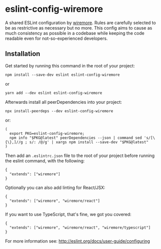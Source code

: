 # eslint-config-wiremore

A shared ESLint configuration by [wiremore](https://www.wiremore.com). Rules are carefully selected to be as restrictive as necessary but no more. This config aims to cause as much consistency as possible in a codebase while keeping the code readable even for not-so-experienced developers.

## Installation

Get started by running this command in the root of your project:

```
npm install --save-dev eslint eslint-config-wiremore
```

or

```
yarn add --dev eslint eslint-config-wiremore
```

Afterwards install all peerDependencies into your project:

```
npx install-peerdeps --dev eslint-config-wiremore
```

or:

```
(
  export PKG=eslint-config-wiremore;
  npm info "$PKG@latest" peerDependencies --json | command sed 's/[\{\},]//g ; s/: /@/g' | xargs npm install --save-dev "$PKG@latest"
)
```

Then add an `.eslintrc.json` file to the root of your project before running the eslint command, with the following:

```
{
  "extends": ["wiremore"]
}
```

Optionally you can also add linting for React/JSX:

```
{
  "extends": ["wiremore", "wiremore/react"]
}
```

If you want to use TypeScript, that's fine, we got you covered:

```
{
  "extends": ["wiremore", "wiremore/react", "wiremore/typescript"]
}
```

For more information see: http://eslint.org/docs/user-guide/configuring
